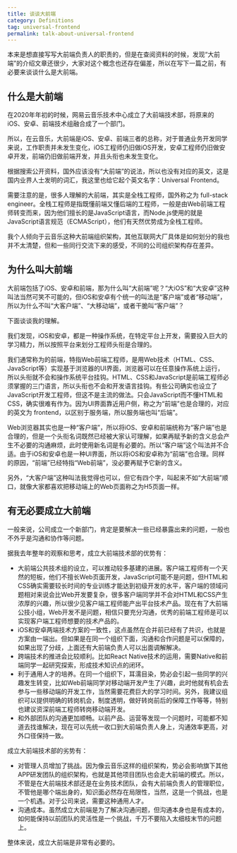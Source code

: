 ```yaml
---
title: 谈谈大前端
category: Definitions
tag: universal-frontend
permalink: talk-about-universal-frontend
---
```


本来是想直接写写大前端负责人的职责的，但是在查阅资料的时候，发现“大前端”的介绍文章还很少，大家对这个概念也还存在偏差，所以在写下一篇之前，有必要来谈谈什么是大前端。


## 什么是大前端

在2020年年初的时候，网易云音乐技术中心成立了大前端技术部，将原来的iOS、安卓、前端技术组融合成了一个部门。

所以，在云音乐，大前端是iOS、安卓、前端三者的总称，对于普通业务开发同学来说，工作职责并未发生变化，iOS工程师仍旧做iOS开发，安卓工程师仍旧做安卓开发，前端仍旧做前端开发，并且头衔也未发生变化。

根据搜索公开资料，国外应该没有“大前端”的说法，所以也没有对应的英文，这是国内业界人士发明的词汇，我这里也给它起个英文名字：Universal Frontend。

需要注意的是，很多人理解的大前端，其实是全栈工程师，国外称之为 full-stack engineer。全栈工程师是指既懂前端又懂后端的工程师，一般是由Web前端工程师转变而来，因为他们擅长的是JavaScript语言，而Node.js使用的就是JavaScript语言规范（ECMAScript），他们有天然优势成为全栈工程师。

我个人倾向于云音乐这种大前端组织架构，其他互联网大厂具体是如何划分的我也并不太清楚，但和一些同行交流下来的感受，不同的公司组织架构存在差异。


## 为什么叫大前端

大前端包括了iOS、安卓和前端，那为什么叫“大前端”呢？“大iOS”和“大安卓”这种叫法当然可笑不可能的，但iOS和安卓有个统一的叫法是“客户端”或者“移动端”，所以为什么不叫“大客户端”、“大移动端”，或者干脆叫“客户端”？

下面谈谈我的理解。

我们发现，iOS和安卓，都是一种操作系统，在特定平台上开发，需要投入巨大的学习精力，所以按照平台来划分工程师头衔是合理的。

我们通常称为的前端，特指Web前端工程师，是用Web技术（HTML、CSS、JavaScript等）实现基于浏览器的UI界面，浏览器可以在任意操作系统上运行，所以头衔就不会和操作系统平台挂钩。HTML、CSS和JavaScript是前端工程师必须掌握的三门语言，所以头衔也不会和开发语言挂钩。有些公司确实也设立了JavaScript开发工程师，但这不是主流的做法。只会JavaScript而不懂HTML和CSS，确实很难有作为。因为UI界面靠近用户侧，称之为“前端”也是合理的，对应的英文为 frontend，以区别于服务端，所以服务端也叫“后端”。

Web浏览器其实也是一种“客户端”，所以将iOS、安卓和前端统称为“客户端”也是合理的，但是一个头衔名词既然已经被大家认可理解，如果再赋予新的含义总会产生不必要的沟通麻烦，此时使用新名词是有必要的。所以“客户端”这个叫法并不合适。由于iOS和安卓也是一种UI界面，所以将iOS和安卓称为“前端”也合理。同样的原因，“前端”已经特指“Web前端”，没必要再赋予它新的含义。

另外，“大客户端”这种叫法我觉得也可以，但它有四个字，叫起来不如“大前端”顺口，就像大家都喜欢把移动端上的Web页面称之为H5页面一样。


## 有无必要成立大前端
一般来说，公司成立一个新部门，肯定是要解决一些已经暴露出来的问题，一般也不外乎是沟通和协作等问题。

据我去年整年的观察和思考，成立大前端技术部的优势有：

- 大前端公共技术组的设立，可以推动较多基建的进展。客户端工程师有一个天然的短板，他们不擅长Web页面开发，JavaScript可能不是问题，但HTML和CSS确实需要较长时间的专业训练才能达到初级开发的水平，客户端的领域问题相对来说会比Web开发要复杂，很多客户端同学并不会对HTML和CSS产生浓厚的兴趣，所以很少见客户端工程师能产出平台技术产品。现在有了大前端公技小组，Web开发不是问题，相信只要充分沟通，优秀的前端工程师是可以实现客户端工程师想要的技术产品的。
- iOS和安卓两端技术方案的一致性，这点虽然在合并前已经有了共识，也就是方案由一端出。但如果是在同一个组织下面，沟通和合作问题是可以保障的，如果出现了分歧，上面还有大前端负责人可以出面调解解决。
- 跨端技术的推进会比较顺利。比如React Native技术的运用，需要Native和前端同学一起研究探索，形成技术知识点的闭环。
- 利于通用人才的培养。在同一个组织下，耳濡目染，势必会引起一些同学的兴趣发生转变，比如Web前端同学对移动端开发产生了兴趣，此时他就有机会去参与一些移动端的开发工作，当然需要花费巨大的学习时间。另外，我建议组织可以提供明确的转岗机会，制度透明，做好转岗前后的保障工作等等，特别也建议资深前端工程师转岗移动端开发。
- 和外部团队的沟通更加顺畅。以前产品、运营等发现一个问题时，可能都不知道去找谁解决，现在可以先统一收口到大前端负责人身上，沟通效率更高，对外口径保持一致。


成立大前端技术部的劣势有：

- 对管理人员增加了挑战。因为像云音乐这样的组织架构，势必会影响旗下其他APP研发团队的组织架构，也就是其他项目团队也会走大前端的模式。所以，不管是在大前端技术部还是在业务技术团队，会有大前端负责人的管理职位，不管他是哪个端出身的，知识面必然存在局限性，当然，这是一个挑战，也是一个机遇。对于公司来说，需要这种通用人才。
- 沟通成本。虽然成立大前端是为了解决沟通问题，但沟通本身也是有成本的，如何能保持以前团队的灵活性是一个挑战，千万不要陷入太细枝末节的问题上。


整体来说，成立大前端是非常有必要的。
